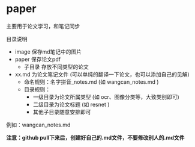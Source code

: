 # paper
主要用于论文学习，和笔记同步

目录说明
- image 保存md笔记中的图片
- paper 保存论文pdf
  - 子目录 存放不同类型的论文
- xx.md 为论文笔记文件 (可以单纯的翻译一下论文，也可以添加自己的见解)
  - 命名规则：名字拼音_notes.md (如 wangcan_notes.md )
  - 目录规则：
    - 一级目录为论文所属类型 (如 ocr、图像分类等，大致类别即可)
    - 二级目录为论文标题 (如 resnet )
    - 其他子目录随意安排即可
    
 例如：wangcan_notes.md 

**注意：github pull下来后，创建好自己的.md文件，不要修改别人的.md文件**
